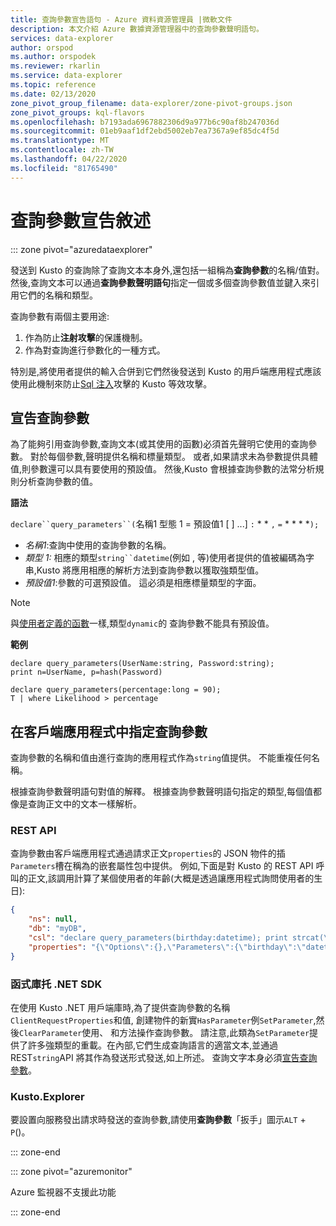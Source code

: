 ```yaml
---
title: 查詢參數宣告語句 - Azure 資料資源管理員 |微軟文件
description: 本文介紹 Azure 數據資源管理器中的查詢參數聲明語句。
services: data-explorer
author: orspod
ms.author: orspodek
ms.reviewer: rkarlin
ms.service: data-explorer
ms.topic: reference
ms.date: 02/13/2020
zone_pivot_group_filename: data-explorer/zone-pivot-groups.json
zone_pivot_groups: kql-flavors
ms.openlocfilehash: b7193ada6967882306d9a977b6c90af8b247036d
ms.sourcegitcommit: 01eb9aaf1df2ebd5002eb7ea7367a9ef85dc4f5d
ms.translationtype: MT
ms.contentlocale: zh-TW
ms.lasthandoff: 04/22/2020
ms.locfileid: "81765490"
---
```

# <a name="query-parameters-declaration-statement"></a>查詢參數宣告敘述

::: zone pivot="azuredataexplorer"

發送到 Kusto 的查詢除了查詢文本本身外,還包括一組稱為**查詢參數**的名稱/值對。 然後,查詢文本可以通過**查詢參數聲明語句**指定一個或多個查詢參數值並鍵入來引用它們的名稱和類型。

查詢參數有兩個主要用途:

1. 作為防止**注射攻擊**的保護機制。
2. 作為對查詢進行參數化的一種方式。

特別是,將使用者提供的輸入合併到它們然後發送到 Kusto 的用戶端應用程式應該使用此機制來防止[Sql 注入](https://en.wikipedia.org/wiki/SQL_injection)攻擊的 Kusto 等效攻擊。

## <a name="declaring-query-parameters"></a>宣告查詢參數

為了能夠引用查詢參數,查詢文本(或其使用的函數)必須首先聲明它使用的查詢參數。 對於每個參數,聲明提供名稱和標量類型。 或者,如果請求未為參數提供具體值,則參數還可以具有要使用的預設值。 然後,Kusto 會根據查詢參數的法常分析規則分析查詢參數的值。

**語法**

`declare``query_parameters``(`名稱1 型態 1 = 預設值1 [ ] ...] `:` * * `,` `=` * * * *`);`

* *名稱1*:查詢中使用的查詢參數的名稱。
* *類型 1:* 相應的類型`string``datetime`(例如 , 等)使用者提供的值被編碼為字串,Kusto 將應用相應的解析方法到查詢參數以獲取強類型值。
* *預設值1*:參數的可選預設值。 這必須是相應標量類型的字面。

> [!NOTE]
> 與[使用者定義的函數](functions/user-defined-functions.md)一樣,類型`dynamic`的 查詢參數不能具有預設值。

**範例**

```kusto
declare query_parameters(UserName:string, Password:string);
print n=UserName, p=hash(Password)
```

```kusto
declare query_parameters(percentage:long = 90);
T | where Likelihood > percentage
```

## <a name="specifying-query-parameters-in-a-client-application"></a>在客戶端應用程式中指定查詢參數

查詢參數的名稱和值由進行查詢的應用程式作為`string`值提供。 不能重複任何名稱。

根據查詢參數聲明語句對值的解釋。 根據查詢參數聲明語句指定的類型,每個值都像是查詢正文中的文本一樣解析。

### <a name="rest-api"></a>REST API

查詢參數由客戶端應用程式通過請求正文`properties`的 JSON 物件的插`Parameters`槽在稱為的嵌套屬性包中提供。 例如,下面是對 Kusto 的 REST API 呼叫的正文,該調用計算了某個使用者的年齡(大概是透過讓應用程式詢問使用者的生日):

``` json
{
    "ns": null,
    "db": "myDB",
    "csl": "declare query_parameters(birthday:datetime); print strcat(\"Your age is: \", tostring(now() - birthday))",
    "properties": "{\"Options\":{},\"Parameters\":{\"birthday\":\"datetime(1970-05-11)\",\"courses\":\"dynamic(['Java', 'C++'])\"}}"
}
```

### <a name="kusto-net-sdk"></a>函式庫托 .NET SDK

在使用 Kusto .NET 用戶端庫時,為了提供查詢參數的名稱`ClientRequestProperties`和值, 創建物件的新實`HasParameter`例`SetParameter`,然後`ClearParameter`使用、 和方法操作查詢參數。 請注意,此類為`SetParameter`提供了許多強類型的重載。在內部,它們生成查詢語言的適當文本,並通過 REST`string`API 將其作為發送形式發送,如上所述。 查詢文字本身必須[宣告查詢參數](#declaring-query-parameters)。

### <a name="kustoexplorer"></a>Kusto.Explorer

要設置向服務發出請求時發送的查詢參數,請使用**查詢參數**「扳手」圖示`ALT` + `P`()。

::: zone-end

::: zone pivot="azuremonitor"

Azure 監視器不支援此功能

::: zone-end
